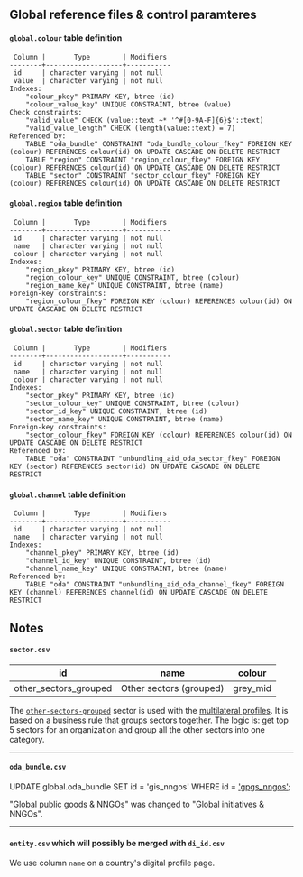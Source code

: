 ## Global reference files & control paramteres

#### `global.colour` table definition
```
 Column |       Type        | Modifiers 
--------+-------------------+-----------
 id     | character varying | not null
 value  | character varying | not null
Indexes:
    "colour_pkey" PRIMARY KEY, btree (id)
    "colour_value_key" UNIQUE CONSTRAINT, btree (value)
Check constraints:
    "valid_value" CHECK (value::text ~* '^#[0-9A-F]{6}$'::text)
    "valid_value_length" CHECK (length(value::text) = 7)
Referenced by:
    TABLE "oda_bundle" CONSTRAINT "oda_bundle_colour_fkey" FOREIGN KEY (colour) REFERENCES colour(id) ON UPDATE CASCADE ON DELETE RESTRICT
    TABLE "region" CONSTRAINT "region_colour_fkey" FOREIGN KEY (colour) REFERENCES colour(id) ON UPDATE CASCADE ON DELETE RESTRICT
    TABLE "sector" CONSTRAINT "sector_colour_fkey" FOREIGN KEY (colour) REFERENCES colour(id) ON UPDATE CASCADE ON DELETE RESTRICT
```
#### `global.region` table definition
```
 Column |       Type        | Modifiers 
--------+-------------------+-----------
 id     | character varying | not null
 name   | character varying | not null
 colour | character varying | not null
Indexes:
    "region_pkey" PRIMARY KEY, btree (id)
    "region_colour_key" UNIQUE CONSTRAINT, btree (colour)
    "region_name_key" UNIQUE CONSTRAINT, btree (name)
Foreign-key constraints:
    "region_colour_fkey" FOREIGN KEY (colour) REFERENCES colour(id) ON UPDATE CASCADE ON DELETE RESTRICT
```
#### `global.sector` table definition
```
 Column |       Type        | Modifiers 
--------+-------------------+-----------
 id     | character varying | not null
 name   | character varying | not null
 colour | character varying | not null
Indexes:
    "sector_pkey" PRIMARY KEY, btree (id)
    "sector_colour_key" UNIQUE CONSTRAINT, btree (colour)
    "sector_id_key" UNIQUE CONSTRAINT, btree (id)
    "sector_name_key" UNIQUE CONSTRAINT, btree (name)
Foreign-key constraints:
    "sector_colour_fkey" FOREIGN KEY (colour) REFERENCES colour(id) ON UPDATE CASCADE ON DELETE RESTRICT
Referenced by:
    TABLE "oda" CONSTRAINT "unbundling_aid_oda_sector_fkey" FOREIGN KEY (sector) REFERENCES sector(id) ON UPDATE CASCADE ON DELETE RESTRICT
```
#### `global.channel` table definition
```
 Column |       Type        | Modifiers 
--------+-------------------+-----------
 id     | character varying | not null
 name   | character varying | not null
Indexes:
    "channel_pkey" PRIMARY KEY, btree (id)
    "channel_id_key" UNIQUE CONSTRAINT, btree (id)
    "channel_name_key" UNIQUE CONSTRAINT, btree (name)
Referenced by:
    TABLE "oda" CONSTRAINT "unbundling_aid_oda_channel_fkey" FOREIGN KEY (channel) REFERENCES channel(id) ON UPDATE CASCADE ON DELETE RESTRICT
```
## Notes

#### `sector.csv`

id|name|colour
---|---|---
other_sectors_grouped|Other sectors (grouped)|grey_mid

The [`other-sectors-grouped`](https://github.com/devinit/datahub-cms/blob/master/global/sector.csv#L16) sector is used with the [multilateral profiles](http://data.devinit.org/#!/multilaterals). It is based on a business rule that groups sectors together. The logic is: get top 5 sectors for an organization and group all the other sectors into one category.

---

#### `oda_bundle.csv`

UPDATE global.oda_bundle
SET id = 'gis_nngos' WHERE id = ['gpgs_nngos'](https://github.com/devinit/datahub-cms/blob/master/global/bundle.csv#L5);

"Global public goods & NNGOs" was changed to "Global initiatives & NNGOs".

---

#### `entity.csv` which will possibly be merged with `di_id.csv`

We use column `name` on a country's digital profile page.
